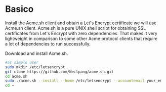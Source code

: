 <!-- TITLE: Letsencrypt -->
<!-- SUBTITLE: A quick summary of Letsencrypt -->

# Basico
Install the Acme.sh client and obtain a Let's Encrypt certificate we will use Acme.sh client. Acme.sh is a pure UNIX shell script for obtaining SSL certificates from Let's Encrypt with zero dependencies. 
That makes it very lightweight in comparison to some other Acme protocol clients that require a lot of dependencies to run successfully.

Download and install Acme.sh.


```sh
#as simple user
sudo mkdir /etc/letsencrypt
git clone https://github.com/Neilpang/acme.sh.git
cd acme.sh
sudo ./acme.sh --install --home /etc/letsencrypt --accountemail your_email@example.com
cd ~
```

